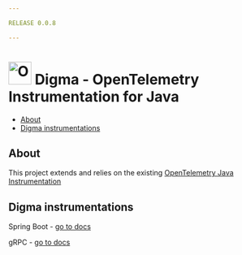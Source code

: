 ```yaml
---

RELEASE 0.0.8

---
```


# <img src="https://opentelemetry.io/img/logos/opentelemetry-logo-nav.png" alt="OpenTelemetry Icon" width="45" height=""> Digma - OpenTelemetry Instrumentation for Java

* [About](#about)
* [Digma instrumentations](#digma-instrumentations)

## About

This project extends and relies on the
existing [OpenTelemetry Java Instrumentation](https://github.com/open-telemetry/opentelemetry-java-instrumentation)

## Digma instrumentations

Spring Boot - [go to docs](instrumentation/spring/spring-boot-autoconfigure/README.md)

gRPC - [go to docs](instrumentation/grpc-16/README.md)
